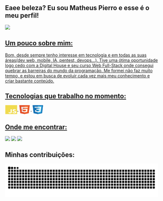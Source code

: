 ## Eaee beleza? Eu sou Matheus Pierro e esse é o meu perfil!
 <div>
  <a href="https://github.com/matheusPierro">
  <img height="180em" src="https://github-readme-stats.vercel.app/api?username=matheusPierro&show_icons=true&theme=blueberry&include_all_commits=true&count_private=true"/>
<!--   <img height="180em" src="https://github-readme-stats.vercel.app/api/top-langs/?username=matheusPierro&layout=compact&langs_count=7&theme=dracula"/> -->
</div>
 
 ## Um pouco sobre mim:
 <p>Bom, desde sempre tenho interesse em tecnologia e em todas as suas áreas(dev web, mobile, IA, pentest, devops...). Tive uma ótima oportunidade logo cedo com a Digital House e seu curso Web Full-Stack onde consegui quebrar as barreiras do mundo da programação. Me formei não faz muito tempo, e estou em busca de evoluir cada vez mais meu conhecimento e criar bastante conteúdo.</p>
 
 ## Tecnologias que trabalho no momento:
<div style="display: inline_block">
  <img align="center" alt="Js" height="30" width="40" src="https://raw.githubusercontent.com/devicons/devicon/master/icons/javascript/javascript-plain.svg">
<!--   <img align="center" alt="Ts" height="30" width="40" src="https://raw.githubusercontent.com/devicons/devicon/master/icons/typescript/typescript-plain.svg"> -->
<!--   <img align="center" alt="React" height="30" width="40" src="https://raw.githubusercontent.com/devicons/devicon/master/icons/react/react-original.svg"> -->
  <img align="center" alt="HTML" height="30" width="40" src="https://raw.githubusercontent.com/devicons/devicon/master/icons/html5/html5-original.svg">
  <img align="center" alt="CSS" height="30" width="40" src="https://raw.githubusercontent.com/devicons/devicon/master/icons/css3/css3-original.svg">
<!--   <img align="center" alt="Python" height="30" width="40" src="https://raw.githubusercontent.com/devicons/devicon/master/icons/python/python-original.svg"> -->
</div>
 
## Onde me encontrar:
<div> 
  <a href="https://instagram.com/matheus_ramos79/" target="_blank"><img src="https://img.shields.io/badge/-Instagram-%23E4405F?style=for-the-badge&logo=instagram&logoColor=white" target="_blank"></a>
  <a href = "mailto:matpierro570@gmail.com"><img src="https://img.shields.io/badge/-Gmail-%23333?style=for-the-badge&logo=gmail&logoColor=white" target="_blank"></a>
  <a href="https://www.linkedin.com/in/matheuspierro/" target="_blank"><img src="https://img.shields.io/badge/-LinkedIn-%230077B5?style=for-the-badge&logo=linkedin&logoColor=white" target="_blank"></a> 
 
 ## Minhas contribuições:
  ![Snake animation](https://github.com/matheusPierro/matheusPierro/blob/output/github-contribution-grid-snake.svg)
 
</div>
